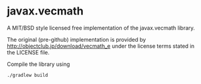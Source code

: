 javax.vecmath
=============

A MIT/BSD style licensed free implementation of the javax.vecmath library.

The original (pre-github) implementation is provided by http://objectclub.jp/download/vecmath_e under the license terms stated in the LICENSE file.

Compile the library using

```
./gradlew build
```
